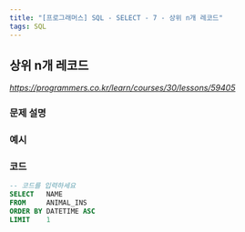 ```yaml
---
title: "[프로그래머스] SQL - SELECT - 7 - 상위 n개 레코드"
tags: SQL
---
```


## 상위 n개 레코드

*<https://programmers.co.kr/learn/courses/30/lessons/59405>*

### 문제 설명

### 예시

### 코드

``` sql
-- 코드를 입력하세요
SELECT   NAME
FROM     ANIMAL_INS
ORDER BY DATETIME ASC
LIMIT    1
```